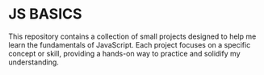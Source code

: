 # JS BASICS
 
This repository contains a collection of small projects designed to help me learn the fundamentals of JavaScript. Each project focuses on a specific concept or skill, providing a hands-on way to practice and solidify my understanding.